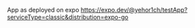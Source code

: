 App as deployed on expo https://expo.dev/@yehor1ch/testApp?serviceType=classic&distribution=expo-go
